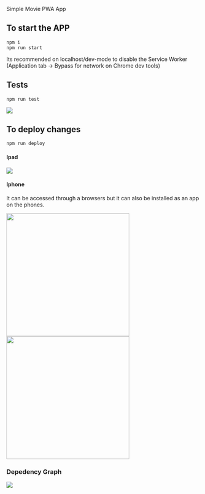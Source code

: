 Simple Movie PWA App

## To start the APP

```
npm i
npm run start
```

Its recommended on localhost/dev-mode to disable the Service Worker (Application tab -> Bypass for network on Chrome dev tools)

## Tests

```
npm run test
```

<img src="https://image.ibb.co/f8q1c5/Screen_Shot_2017_07_30_at_08_46_57.png" />


## To deploy changes

```
npm run deploy
```


#### Ipad

<img src="https://preview.ibb.co/mQLTPk/localhost_8080_i_Pad_1.png" />

#### Iphone

It can be accessed through a browsers but it can also be installed as an app on the phones.

<img width="320" src="https://preview.ibb.co/gLeoPk/Online_Photo_Editor_Pixlr_Editor.png" />

<img width="320" src="https://preview.ibb.co/nuDMc5/IMG_4507.png" />


### Depedency Graph

<img src="https://preview.ibb.co/cpHdqQ/IMG_4509.jpg" />
